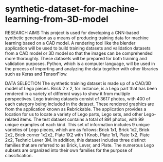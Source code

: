 # synthetic-dataset-for-machine-learning-from-3D-model
RESEARCH AIMS
This project is used for developing a CNN-based synthetic generation as a means of producing training data for machine learning based on a CAD model. 
A rendering tool like the blender application will be used to build training datasets and validation datasets from a CAD model or 3D model so that the images can be comprehended more thoroughly. 
These datasets will be prepared for both training and validation purposes. 
Python, which is a computer language, will be used in the process of importing and analyzing the data together with other libraries such as Keras and TensorFlow.

DATA SELECTION
The synthetic training dataset is made up of a CAD/3D model of Lego pieces. 
Brick 2 x 2, for instance, is a Lego part that has been rendered in a variety of different ways to show it from multiple perspectives. 
Lego training datasets consist of 3617 photos, with 400 of each category being included in the dataset. 
These rendered graphics are from the application known as Rebrickable. 
The application provides a location for us to locate a variety of Lego parts, Lego sets, and other Lego-related items. 
The test dataset contains a total of 891 photos, with 99 unique examples of each kind. 
This set of information includes 9 unique varieties of Lego pieces, which are as follows: Brick 1x1, Brick 1x2, Brick 2x2, Brick corner 1x2x2, Plate 1X2 with 1 Knob, Plate 1x1, Plate 1x2, Plate 2x2, Technic Lever 3M. 
In addition, this dataset includes three distinct families that are referred to as Brick, Lever, and Plate. 
The numerous Lego subsets are organized into their own families for the purpose of classification.
